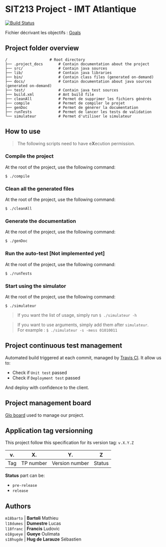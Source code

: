 # SIT213 Project - IMT Atlantique

[![Build Status][TRAVIS_CI_BADGE]][TRAVIS_CI]

Fichier décrivant les objectifs : [Goals](Goals.md)

## Project folder overview

```
/                   # Root directory
├── .project_docs       # Contain documentation about the project
├── src/                # Contain java sources
├── lib/                # Contain java libraries
├── bin/                # Contain class files (generated on-demand)
├── docs/               # Contain documentation about java sources (generated on-demand)
├── test/               # Contain java test sources
├── build.xml           # Ant build file
├── cleanAll            # Permet de supprimer les fichiers générés
├── compile             # Permet de compiler le projet
├── genDoc              # Permet de générer la documentation
├── runTests            # Permet de lancer les tests de validation
└── simulateur          # Permet d'utiliser le simulateur
```

## How to use

> The following scripts need to have e**X**ecution permission.

### Compile the project

At the root of the project, use the following command:

    $ ./compile

### Clean all the generated files

At the root of the project, use the following command:

    $ ./cleanAll
    
### Generate the documentation

At the root of the project, use the following command:

    $ ./genDoc
    
### Run the auto-test [Not implemented yet]

At the root of the project, use the following command:

    $ ./runTests
    
### Start using the simulator

At the root of the project, use the following command:

    $ ./simulateur

> If you want the list of usage, simply run `$ ./simulateur -h`
    
> If you want to use arguments, simply add them after `simulateur`.  
> For example : `$ ./simulateur -s -mess 01010011`


## Project continuous test management

Automated build triggered at each commit, managed by [Travis CI][TRAVIS_CI]. It allow us to:
* Check if `Unit test` passed
* Check if `Deployment test` passed

And deploy with confidence to the client.

## Project management board

[Glo board](https://app.gitkraken.com/glo/board/XXQe6QtDJAAPHMYs) used to manage our project.

## Application tag versionning

This project follow this specification for its version tag: `v.X.Y.Z`

| v.  | X.        | Y.             | Z      |
| --- | ---       | ---            | ---    |
| Tag | TP number | Version number | Status |

**Status** part can be:
 * `pre-release`
 * `release`

## Authors

`m18barto` | **Bartoli** Mathieu  
`l18dumes` | **Dumestre** Lucas  
`l18franc` | **Francis** Ludovic  
`o18gueye` | **Gueye** Oulimata  
`s18hugde` | **Hug de Larauze** Sébastien  


[TRAVIS_CI]: https://travis-ci.com/SebastienHUGDELARAUZE/SIT213
[TRAVIS_CI_BADGE]: https://travis-ci.com/SebastienHUGDELARAUZE/SIT213.svg?branch=master